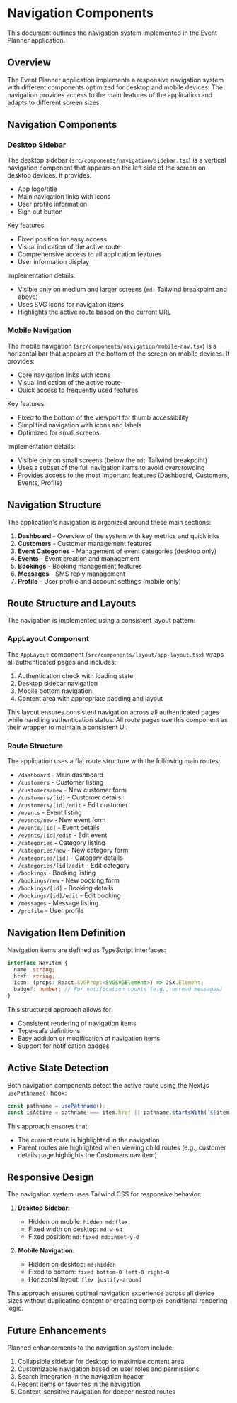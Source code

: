 # Navigation Components

This document outlines the navigation system implemented in the Event Planner application.

## Overview

The Event Planner application implements a responsive navigation system with different components optimized for desktop and mobile devices. The navigation provides access to the main features of the application and adapts to different screen sizes.

## Navigation Components

### Desktop Sidebar

The desktop sidebar (`src/components/navigation/sidebar.tsx`) is a vertical navigation component that appears on the left side of the screen on desktop devices. It provides:

- App logo/title
- Main navigation links with icons
- User profile information
- Sign out button

Key features:
- Fixed position for easy access
- Visual indication of the active route
- Comprehensive access to all application features
- User information display

Implementation details:
- Visible only on medium and larger screens (`md:` Tailwind breakpoint and above)
- Uses SVG icons for navigation items
- Highlights the active route based on the current URL

### Mobile Navigation

The mobile navigation (`src/components/navigation/mobile-nav.tsx`) is a horizontal bar that appears at the bottom of the screen on mobile devices. It provides:

- Core navigation links with icons
- Visual indication of the active route
- Quick access to frequently used features

Key features:
- Fixed to the bottom of the viewport for thumb accessibility
- Simplified navigation with icons and labels
- Optimized for small screens

Implementation details:
- Visible only on small screens (below the `md:` Tailwind breakpoint)
- Uses a subset of the full navigation items to avoid overcrowding
- Provides access to the most important features (Dashboard, Customers, Events, Profile)

## Navigation Structure

The application's navigation is organized around these main sections:

1. **Dashboard** - Overview of the system with key metrics and quicklinks
2. **Customers** - Customer management features
3. **Event Categories** - Management of event categories (desktop only)
4. **Events** - Event creation and management
5. **Bookings** - Booking management features
6. **Messages** - SMS reply management
7. **Profile** - User profile and account settings (mobile only)

## Route Structure and Layouts

The navigation is implemented using a consistent layout pattern:

### AppLayout Component

The `AppLayout` component (`src/components/layout/app-layout.tsx`) wraps all authenticated pages and includes:

1. Authentication check with loading state
2. Desktop sidebar navigation
3. Mobile bottom navigation
4. Content area with appropriate padding and layout

This layout ensures consistent navigation across all authenticated pages while handling authentication status. All route pages use this component as their wrapper to maintain a consistent UI.

### Route Structure

The application uses a flat route structure with the following main routes:

- `/dashboard` - Main dashboard
- `/customers` - Customer listing
- `/customers/new` - New customer form
- `/customers/[id]` - Customer details
- `/customers/[id]/edit` - Edit customer
- `/events` - Event listing
- `/events/new` - New event form
- `/events/[id]` - Event details
- `/events/[id]/edit` - Edit event
- `/categories` - Category listing
- `/categories/new` - New category form
- `/categories/[id]` - Category details
- `/categories/[id]/edit` - Edit category
- `/bookings` - Booking listing
- `/bookings/new` - New booking form
- `/bookings/[id]` - Booking details
- `/bookings/[id]/edit` - Edit booking
- `/messages` - Message listing
- `/profile` - User profile

## Navigation Item Definition

Navigation items are defined as TypeScript interfaces:

```typescript
interface NavItem {
  name: string;
  href: string;
  icon: (props: React.SVGProps<SVGSVGElement>) => JSX.Element;
  badge?: number; // For notification counts (e.g., unread messages)
}
```

This structured approach allows for:
- Consistent rendering of navigation items
- Type-safe definitions
- Easy addition or modification of navigation items
- Support for notification badges

## Active State Detection

Both navigation components detect the active route using the Next.js `usePathname()` hook:

```typescript
const pathname = usePathname();
const isActive = pathname === item.href || pathname.startsWith(`${item.href}/`);
```

This approach ensures that:
- The current route is highlighted in the navigation
- Parent routes are highlighted when viewing child routes (e.g., customer details page highlights the Customers nav item)

## Responsive Design

The navigation system uses Tailwind CSS for responsive behavior:

1. **Desktop Sidebar**:
   - Hidden on mobile: `hidden md:flex`
   - Fixed width on desktop: `md:w-64`
   - Fixed position: `md:fixed md:inset-y-0`

2. **Mobile Navigation**:
   - Hidden on desktop: `md:hidden`
   - Fixed to bottom: `fixed bottom-0 left-0 right-0`
   - Horizontal layout: `flex justify-around`

This approach ensures optimal navigation experience across all device sizes without duplicating content or creating complex conditional rendering logic.

## Future Enhancements

Planned enhancements to the navigation system include:

1. Collapsible sidebar for desktop to maximize content area
2. Customizable navigation based on user roles and permissions
3. Search integration in the navigation header
4. Recent items or favorites in the navigation
5. Context-sensitive navigation for deeper nested routes 